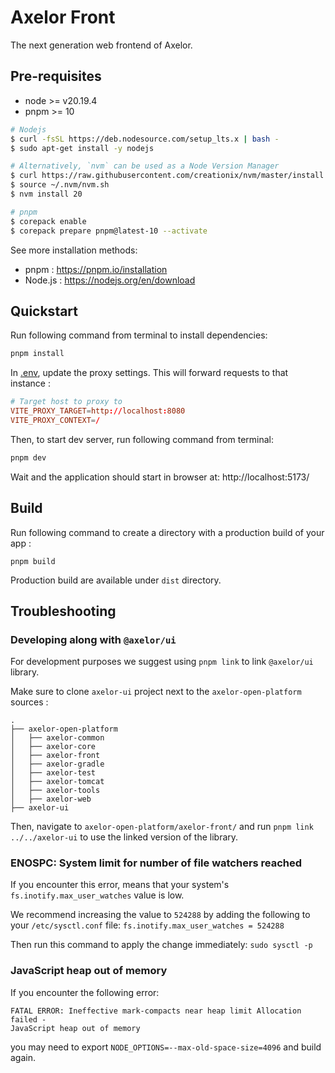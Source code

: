 # Axelor Front

The next generation web frontend of Axelor.

## Pre-requisites

- node >= v20.19.4
- pnpm >= 10

```bash
# Nodejs
$ curl -fsSL https://deb.nodesource.com/setup_lts.x | bash -
$ sudo apt-get install -y nodejs

# Alternatively, `nvm` can be used as a Node Version Manager
$ curl https://raw.githubusercontent.com/creationix/nvm/master/install.sh | bash
$ source ~/.nvm/nvm.sh
$ nvm install 20

# pnpm
$ corepack enable
$ corepack prepare pnpm@latest-10 --activate
```

See more installation methods:
- pnpm : https://pnpm.io/installation
- Node.js : https://nodejs.org/en/download

## Quickstart

Run following command from terminal to install dependencies:

```bash
pnpm install
```

In [.env](.env), update the proxy settings. This will forward requests to that instance :

```conf
# Target host to proxy to
VITE_PROXY_TARGET=http://localhost:8080
VITE_PROXY_CONTEXT=/
```

Then, to start dev server, run following command from terminal:

```bash
pnpm dev
```

Wait and the application should start in browser at: http://localhost:5173/

## Build

Run following command to create a directory with a production build of your app :

```
pnpm build
```

Production build are available under `dist` directory.

## Troubleshooting

### Developing along with `@axelor/ui`

For development purposes we suggest using `pnpm link` to link `@axelor/ui` library.

Make sure to clone `axelor-ui` project next to the `axelor-open-platform` sources :
```
.
├── axelor-open-platform
│   ├── axelor-common
│   ├── axelor-core
│   ├── axelor-front
│   ├── axelor-gradle
│   ├── axelor-test
│   ├── axelor-tomcat
│   ├── axelor-tools
│   ├── axelor-web
├── axelor-ui
```
Then, navigate to `axelor-open-platform/axelor-front/` and run `pnpm link ../../axelor-ui`
to use the linked version of the library.

### ENOSPC: System limit for number of file watchers reached

If you encounter this error, means that your system's `fs.inotify.max_user_watches` value is low.

We recommend increasing the value to `524288` by adding the following to your `/etc/sysctl.conf` file:
`fs.inotify.max_user_watches = 524288`

Then run this command to apply the change immediately: `sudo sysctl -p`

### JavaScript heap out of memory

If you encounter the following error:

```
FATAL ERROR: Ineffective mark-compacts near heap limit Allocation failed -
JavaScript heap out of memory
```

you may need to export `NODE_OPTIONS=--max-old-space-size=4096` and build again.
